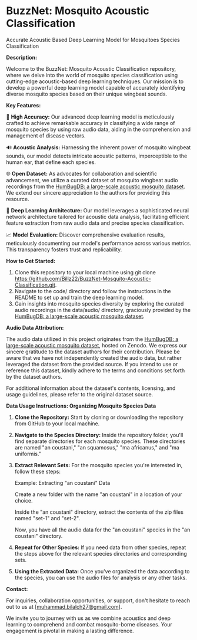 # BuzzNet: Mosquito Acoustic Classification
Accurate Acoustic Based Deep Learning Model for Mosquitoes Species Classification

**Description:**

Welcome to the BuzzNet: Mosquito Acoustic Classification repository, where we delve into the world of mosquito species classification using cutting-edge acoustic-based deep learning techniques. Our mission is to develop a powerful deep learning model capable of accurately identifying diverse mosquito species based on their unique wingbeat sounds.


**Key Features:**

🦟 **High Accuracy:** Our advanced deep learning model is meticulously crafted to achieve remarkable accuracy in classifying a wide range of mosquito species by using raw audio data, aiding in the comprehension and management of disease vectors.

🔊 **Acoustic Analysis:** Harnessing the inherent power of mosquito wingbeat sounds, our model detects intricate acoustic patterns, imperceptible to the human ear, that define each species.

🌐 **Open Dataset:** As advocates for collaboration and scientific advancement, we utilize a curated dataset of mosquito wingbeat audio recordings from the [HumBugDB: a large-scale acoustic mosquito dataset](https://zenodo.org/record/4904800). We extend our sincere appreciation to the authors for providing this resource.

🧠 **Deep Learning Architecture:** Our model leverages a sophisticated neural network architecture tailored for acoustic data analysis, facilitating efficient feature extraction from raw audio data and precise species classification.

📈 **Model Evaluation:** Discover comprehensive evaluation results, meticulously documenting our model's performance across various metrics. This transparency fosters trust and replicability.


**How to Get Started:**

1.  Clone this repository to your local machine using git clone https://github.com/Billz22/BuzzNet-Mosquito-Acoustic-Classification.git.
2.  Navigate to the code/ directory and follow the instructions in the README to set up and train the deep learning model.
3.  Gain insights into mosquito species diversity by exploring the curated audio recordings in the data/audio/ directory, graciously provided by the [HumBugDB: a large-scale acoustic mosquito dataset](https://zenodo.org/record/4904800).


**Audio Data Attribution:**

The audio data utilized in this project originates from the [HumBugDB: a large-scale acoustic mosquito dataset](https://zenodo.org/record/4904800), hosted on Zenodo. We express our sincere gratitude to the dataset authors for their contribution. Please be aware that we have not independently created the audio data, but rather leveraged the dataset from the provided source. If you intend to use or reference this dataset, kindly adhere to the terms and conditions set forth by the dataset authors.

For additional information about the dataset's contents, licensing, and usage guidelines, please refer to the original dataset source.


**Data Usage Instructions: Organizing Mosquito Species Data**

1.  **Clone the Repository:**
Start by cloning or downloading the repository from GitHub to your local machine.

2.  **Navigate to the Species Directory:**
Inside the repository folder, you'll find separate directories for each mosquito species. These directories are named "an coustani," "an squamosus," "ma africanus," and "ma uniformis."

3.  **Extract Relevant Sets:**
For the mosquito species you're interested in, follow these steps:

    Example: Extracting "an coustani" Data

    Create a new folder with the name "an coustani" in a location of your choice.

    Inside the "an coustani" directory, extract the contents of the zip files named "set-1" and "set-2".

    Now, you have all the audio data for the "an coustani" species in the "an coustani" directory.

4.  **Repeat for Other Species:**
If you need data from other species, repeat the steps above for the relevant species directories and corresponding sets.

5.  **Using the Extracted Data:**
Once you've organized the data according to the species, you can use the audio files for analysis or any other tasks.


**Contact:**

For inquiries, collaboration opportunities, or support, don't hesitate to reach out to us at [muhammad.bilalch27@gmail.com].

We invite you to journey with us as we combine acoustics and deep learning to comprehend and combat mosquito-borne diseases. Your engagement is pivotal in making a lasting difference.
